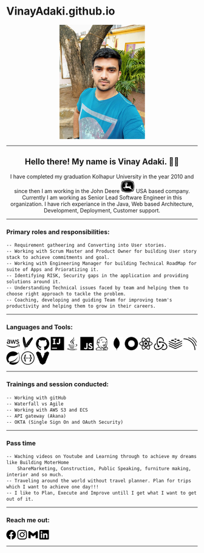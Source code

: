 # VinayAdaki.github.io
<p align="center"> 
<img class="center" height="300" src="./AV-Profile-Picture.jpg">
</p>
<hr>
<h2 align="center">Hello there! My name is Vinay Adaki. 👋🤓</h2>
<p align="center">
  I have completed my graduation Kolhapur University in the year 2010 and since then I am working in the 
  John Deere <code><img height="35" src="./icons/johndeere.svg"></code> USA based company.
  Currently I am working as Senior Lead Software Engineer in this organization.
  I have rich experiance in the Java, Web based Architecture, Development, Deployment, Customer support.
</p>
<hr>

### Primary roles and responsibilities:
```
-- Requirement gatheering and Converting into User stories.
-- Working with Scrum Master and Product Owner for building User story stack to achieve commitments and goal.
-- Working with Engineering Manager for building Technical RoadMap for suite of Apps and Prioratizing it.
-- Identifying RISK, Security gaps in the application and providing solutions around it.
-- Understanding Technical issues faced by team and helping them to choose right approach to tackle the problem.
-- Coaching, developing and guiding Team for improving team's productivity and helping them to grow in their careers.

```

<hr>

### Languages and Tools:
<code><img height="35" src="/icons/amazonaws.svg"></code>
<code><img height="35" src="./icons/apachemaven.svg"></code>
<code><img height="35" src="./icons/github.svg"></code>
<code><img height="35" src="./icons/intellijidea.svg"></code>
<code><img height="35" src="./icons/java.svg"></code>
<code><img height="35" src="./icons/javascript.svg"></code>
<code><img height="35" src="./icons/jenkins.svg"></code>
<code><img height="35" src="./icons/mongodb.svg"></code>
<code><img height="35" src="./icons/okta.svg"></code>
<code><img height="35" src="./icons/react.svg"></code>
<code><img height="35" src="./icons/redux.svg"></code>
<code><img height="35" src="./icons/redis.svg"></code>
<code><img height="35" src="./icons/sonarqube.svg"></code>
<code><img height="35" src="./icons/spring.svg"></code>
<code><img height="35" src="./icons/swagger.svg"></code>
<code><img height="35" src="./icons/vagrant.svg"></code>

<hr>

### Trainings and session conducted:
```
-- Working with gitHub
-- Waterfall vs Agile
-- Working with AWS S3 and ECS
-- API gateway (Akana)
-- OKTA (Single Sign On and OAuth Security)
```

<hr>

### Pass time
```
-- Waching videos on Youtube and Learning through to achieve my dreams like Building MoterHome
    ShareMarketing, Construction, Public Speaking, furniture making, interior and so much.
-- Traveling around the world without travel planner. Plan for trips which I want to achieve one day!!!
-- I like to Plan, Execute and Improve untill I get what I want to get out of it.
```

<hr>

### Reach me out:
<a href="https://www.facebook.com/VinayAdaki/"><img height="25" src="./icons/facebook.svg"></a>
<a href="https://www.instagram.com/vinayadaki/"><img height="25" src="./icons/instagram.svg"></a>
<a href="mailto:vinay.adki123@gmail.com"><img height="25" src="./icons/gmail.svg"></a>
<a href="https://www.linkedin.com/in/vinay-adaki-296b2a28/"><img height="25" src="./icons/linkedin.svg"></a>

<hr>
